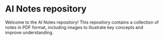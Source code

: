 # AI Notes repository

Welcome to the AI Notes repository! This repository contains a collection of notes in PDF format, including images to illustrate key concepts and improve understanding.
